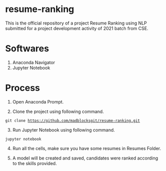 # resume-ranking
This is the official repository of a project Resume Ranking using NLP submitted for a project development activity of 2021 batch from CSE.

# Softwares
1. Anaconda Navigator
2. Jupyter Notebook

# Process
1. Open Anaconda Prompt.

2. Clone the project using following command.

<code>git clone https://github.com/madblocksgit/resume-ranking.git</code>

3. Run Jupyter Notebook using following command.

<code>jupyter notebook</code>

4. Run all the cells, make sure you have some resumes in Resumes Folder.

5. A model will be created and saved, candidates were ranked according to the skills provided.
